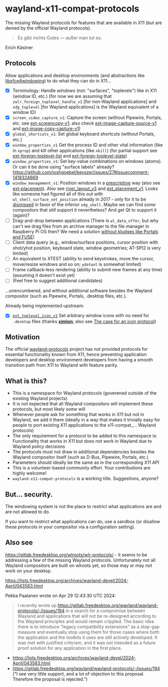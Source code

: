 # wayland-x11-compat-protocols

The missing Wayland protocols for features that are available in X11 (but are denied by the official Wayland protocols).

> Es gibt nichts Gutes ― außer man tut es.

Erich Kästner

## Protocols

Allow applications and desktop environments (and abstractions like [libxfce4windowing](https://gitlab.xfce.org/xfce/libxfce4windowing)) to do what they can do in X11...

- [x] Terminology: Handle _windows_ (not: "surfaces", "toplevels") like in X11 (_window_ ID, etc.) (for now we are assuming that `zwlr_foreign_toplevel_handle_v1` [for non-Wayland applications] and `xdg_toplevel` [for Wayland applications] is the Wayland equivalent of a window ID)
- [x] `screen_video_capture_v1`: Capture the screen (without Pipewire, Portals, etc. see [ext-screencopy-v1](https://gitlab.freedesktop.org/wayland/wayland-protocols/-/merge_requests/124); also check [ext-image-capture-source-v1](https://wayland.app/protocols/ext-image-capture-source-v1) and [ext-image-copy-capture-v1](https://wayland.app/protocols/ext-image-copy-capture-v1))
- [x] `global_shortcuts_v1`: Set global keyboard shortcuts (without Portals, etc.)
- [x] `window_properties_v1` Get the process ID and other vital information (like in `xprop`) and kill other applications (like `xkill`) (for partial support see [ext-foreign-toplevel-list](https://gitlab.freedesktop.org/wayland/wayland-protocols/-/merge_requests/187) and [ext-foreign-toplevel-state](https://gitlab.freedesktop.org/wayland/wayland-protocols/-/merge_requests/196))
- [x] `window_properties_v1`: Set key-value combinations on windows (atoms). Or can it be done using "surface labels" already? https://github.com/joshgoebel/keyszer/issues/27#issuecomment-1418324669
- [x] `window_management_v1`: Position windows in a [prescriptive](https://www.youtube.com/watch?v=relxcJiHBnA&t=1230s) way (also see [ext-placement](https://gitlab.freedesktop.org/wayland/wayland-protocols/-/merge_requests/247)). Also see [river_layout_v3](https://codeberg.org/river/river/src/branch/master/protocol/river-layout-v3.xml) and [ext_placement_v1](https://gitlab.freedesktop.org/wayland/wayland-protocols/-/merge_requests/247). Looks like someone had figured all of this out with `wl_shell_surface_set_position` already in 2017 - only for it to be [dismissed](https://gitlab.freedesktop.org/wayland/wayland/-/blob/main/protocol/wayland.xml?ref_type=heads#L1092) in favor of the inferior `xdg_shell`. Maybe we can find _some_ compositors that _still_ support it nevertheless? And get Qt to support it (again)?
- [ ] Drag-and-drop between applications (There is `wl_data_offer`, but why can't we drag files from an archive manager to the file manager in Raspberry Pi OS then? We need a solution [without kludges like Portals and FUSE](https://gitlab.gnome.org/AlynxZhou/file-roller/-/commit/80f53ece6714c89f604a80d60a2153e7599060fd)) 
- [ ] Client data query (e.g., window/surface positions, cursor position with xhot/yhot position, keyboard state, window geometries; AT-SPI2 is very limited)
- [ ] An equivalent to XTEST (ability to send keystrokes, move the cursor, move/resize windows and so on; `ydotool` is somewhat limited)
- [ ] Frame callback-less rendering (ability to submit new frames at any time) (assuming it doesn't exist yet)
- [ ] (Feel free to suggest additional candidates)

...unencumbered, and without additional software besides the Wayland compositor (such as Pipewire, Portals, .desktop files, etc.).

Already being implemented upstream:

- [x] [`ext_toplevel_icon_v1`](https://gitlab.freedesktop.org/wayland/wayland-protocols/-/merge_requests/269) Set arbitrary window icons with no need for `.desktop` files (thanks [__ximion__](https://github.com/ximion); also see [The case for an icon protocol](https://www.youtube.com/watch?v=yNSdIvdJeSw))

## Motivation

The official [wayland-protocols](https://gitlab.freedesktop.org/wayland/wayland-protocols) project has not provided protocols for essential functionality known from X11, hence preventing application developers and desktop environment developers from having a smooth transition path from X11 to Wayland with feature parity.

## What is this?

* This is a namespace for Wayland protocols (goverened outside of the existing Wayland projects)
* It is not expected that all Wayland compositors will implement these protocols, but most likely _some_ will
* Whenever people ask for something that works in X11 but not in Wayland, we add it there (ideally in a way that makes it trivially easy for people to port existing X11 applications to the x11-compat_... Wayland protocols)
* The only requirement for a protocol to be added to this namespace is: Functionality that works in X11 but does not work in Wayland due to Wayland policy decisions
* The protocols must not draw in additional dependencies besides the Wayland compositor itself (such as D-Bus, Pipewire, Portals, etc.)
* Parameters should ideally be the same as in the corresponding X11 API
* This is a volunteer-based community effort. Your contributions are highly welcome!
* `wayland-x11-compat-protocols` is a working title. Suggestions, anyone?

## But... security.

The windowing system is not the place to restrict what applications are and are not allowed to do.

If you want to restrict what applications can do, use a sandbox (or disallow these protocols in your compositor via a configuration setting).

## Also see

https://gitlab.freedesktop.org/wlroots/wlr-protocols/ - it seems to be addressing a few of the missing Wayland protocols. Unfortunately not all Wayland compositors are built on wlroots yet, so those may or may not work on your desktop.

https://lists.freedesktop.org/archives/wayland-devel/2024-April/043583.html

Pekka Paalanen wrote on Apr 29 12:43:30 UTC 2024:

> I recently wrote up
https://gitlab.freedesktop.org/wayland/wayland-protocols/-/issues/194
in a search for a compromise between Wayland and applications that will
not be re-designed according to the Wayland principles and would remain
crippled. The basic idea there is to introduce "legacy compatibility
extensions" as a stop-gap measure and eventually stop using them for
those cases where both the application and the toolkits it uses are
still actively developed. It was met with justified criticism, and it
was not intended as a future proof solution for any application in the
first place.

* https://lists.freedesktop.org/archives/wayland-devel/2024-April/043583.html
* https://gitlab.freedesktop.org/wayland/wayland-protocols/-/issues/194 ("I see very little support, and a lot of objection to this proposal. Therefore the proposal is rejected.")
